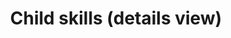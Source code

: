 ---
layout: design
title: Child skills (details view)
ref: 02.Skills_02.Participation_b.child skills (details view)
image: 02.Skills_02.Participation_b.child skills (details view).png
---